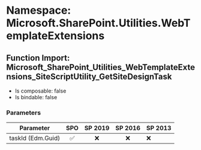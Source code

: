 # Namespace: Microsoft.SharePoint.Utilities.WebTemplateExtensions

## Function Import: Microsoft_SharePoint_Utilities_WebTemplateExtensions_SiteScriptUtility_GetSiteDesignTask

- Is composable: false
- Is bindable: false

### Parameters

Parameter | SPO | SP 2019 | SP 2016 | SP 2013
----------|:---:|:-------:|:-------:|:-------
taskId (Edm.Guid) | ✅ | ❌ | ❌ | ❌
